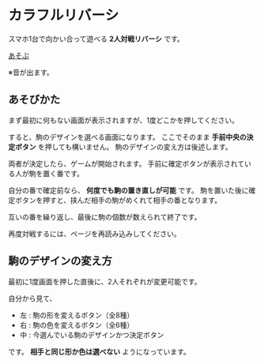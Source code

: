 # カラフルリバーシ

スマホ1台で向かい合って遊べる **2人対戦リバーシ** です。

[あそぶ](https://aught-ace.github.io/reversi/)

※音が出ます。

## あそびかた

まず最初に何もない画面が表示されますが、1度どこかを押してください。

すると、駒のデザインを選べる画面になります。
ここでそのまま **手前中央の決定ボタン** を押しても構いません。
駒のデザインの変え方は後述します。

両者が決定したら、ゲームが開始されます。
手前に確定ボタンが表示されている人が駒を置く番です。

自分の番で確定前なら、 **何度でも駒の置き直しが可能** です。
駒を置いた後に確定ボタンを押すと、挟んだ相手の駒がめくれて相手の番となります。

互いの番を繰り返し、最後に駒の個数が数えられて終了です。

再度対戦するには、ページを再読み込みしてください。

## 駒のデザインの変え方

最初に1度画面を押した直後に、2人それぞれが変更可能です。

自分から見て、

- 左 : 駒の形を変えるボタン（全8種）
- 右 : 駒の色を変えるボタン（全6種）
- 中 : 今選んでいる駒のデザインかつ決定ボタン

です。 **相手と同じ形か色は選べない** ようになっています。
